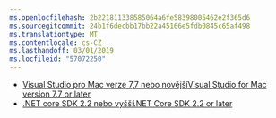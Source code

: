 ```yaml
---
ms.openlocfilehash: 2b221811338585064a6fe58398005462e2f365d6
ms.sourcegitcommit: 24b1f6decbb17bb22a45166e5fdb0845c65af498
ms.translationtype: MT
ms.contentlocale: cs-CZ
ms.lasthandoff: 03/01/2019
ms.locfileid: "57072250"
---
```

* [<span data-ttu-id="462e4-101">Visual Studio pro Mac verze 7,7 nebo novější</span><span class="sxs-lookup"><span data-stu-id="462e4-101">Visual Studio for Mac version 7.7 or later</span></span>](https://www.visualstudio.com/downloads/)
* [<span data-ttu-id="462e4-102">.NET core SDK 2.2 nebo vyšší</span><span class="sxs-lookup"><span data-stu-id="462e4-102">.NET Core SDK 2.2 or later</span></span>](https://www.microsoft.com/net/download/all)
